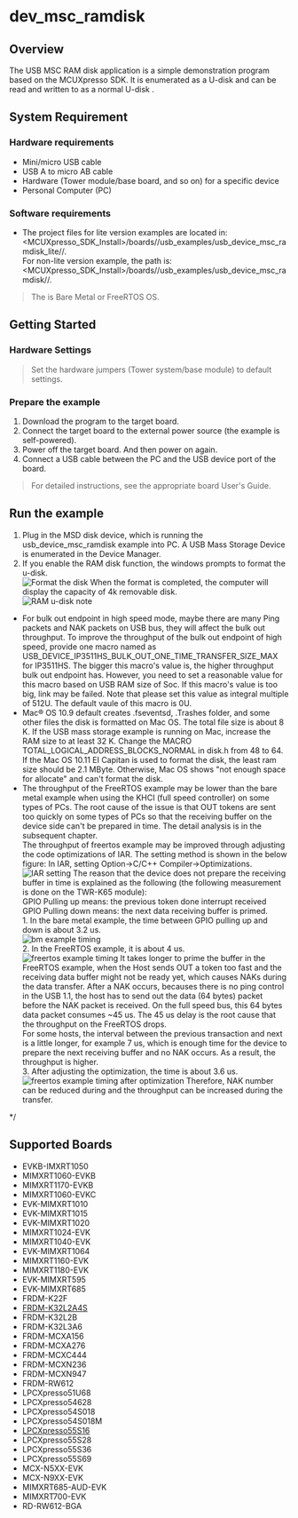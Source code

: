 # dev_msc_ramdisk




## Overview

The USB MSC RAM disk application is a simple demonstration program based on the MCUXpresso SDK.
It is enumerated as a U-disk and can be read and written to as a normal U-disk .

## System Requirement

### Hardware requirements

- Mini/micro USB cable
- USB A to micro AB cable
- Hardware (Tower module/base board, and so on) for a specific device
- Personal Computer (PC)


### Software requirements

- The project files for lite version examples are located in: 
<br> <MCUXpresso_SDK_Install>/boards/<board>/usb_examples/usb_device_msc_ramdisk_lite/<rtos>/<toolchain>.
<br>  For non-lite version example, the path is: 
<br> <MCUXpresso_SDK_Install>/boards/<board>/usb_examples/usb_device_msc_ramdisk/<rtos>/<toolchain>.
> The <rtos> is Bare Metal or FreeRTOS OS.


## Getting Started

### Hardware Settings

> Set the hardware jumpers (Tower system/base module) to default settings.


### Prepare the example

1.  Download the program to the target board.
2.  Connect the target board to the external power source (the example is self-powered).
3.  Power off the target board. And then power on again.
4.  Connect a USB cable between the PC and the USB device port of the board.

> For detailed instructions, see the appropriate board User's Guide.

## Run the example

1.  Plug in the MSD disk device, which is running the usb_device_msc_ramdisk example into PC. A USB Mass Storage Device is enumerated in the Device Manager.
2.  If you enable the RAM disk function, the windows prompts to format the u-disk.
<br>![Format the disk](device_ram_disk_format.jpg "Format the disk")
When the format is completed, the computer will display the capacity of 4k removable disk.
<br>![RAM u-disk](10k.jpg "RAM u-disk")
note<br>
- For bulk out endpoint in high speed mode, maybe there are many Ping packets and NAK packets on USB bus, they will affect the bulk out throughput. To improve the throughput of the bulk out endpoint of high speed, provide one macro named as USB_DEVICE_IP3511HS_BULK_OUT_ONE_TIME_TRANSFER_SIZE_MAX for IP3511HS. The bigger this macro's value is, the higher throughput bulk out endpoint has. However, you need to set a reasonable value for this macro based on USB RAM size of Soc. If this macro's value is too big, link may be failed. Note that please set this value as integral multiple of 512U. The default vaule of this macro is 0U.
- Mac&reg; OS 10.9 default creates .fseventsd, .Trashes folder, and some other files the disk is formatted on Mac OS. The total file size is about 8 K.
If the USB mass storage example is running on Mac, increase the RAM size to at least 32 K.
Change the MACRO TOTAL_LOGICAL_ADDRESS_BLOCKS_NORMAL in disk.h from 48 to 64.
If the Mac OS 10.11 EI Capitan  is used to format the disk, the least ram size should be 2.1 MByte.
Otherwise, Mac OS shows "not enough space for allocate" and can't format the disk.
- The throughput of the FreeRTOS example may be lower than the bare metal example when using the KHCI (full speed controller) on some types of PCs.
    The root cause of the issue is that OUT tokens are sent too quickly on some types of PCs so that the receiving buffer on the device side can't be
    prepared in time. The detail analysis is in the subsequent chapter.
<br>The throughput of freertos example may be improved through adjusting the code optimizations of IAR. The setting method is shown in the below figure:
    In IAR, setting Option->C/C++ Compiler->Optimizations. 
<br>![IAR setting](IAR_setting.jpg "IAR setting")
    The reason that the device does not prepare the receiving buffer in time is explained as the following (the following measurement is done on the TWR-K65 module):
<br> GPIO Pulling up means: the previous token done interrupt received
<br> GPIO Pulling down means: the next data receiving buffer is primed.
<br> 1. In the bare metal example, the time between GPIO pulling up and down is about 3.2 us. 
<br>![bm example timing](bm_timing.jpg "bm example timing")
<br> 2. In the FreeRTOS example, it is about 4 us.
<br>![freertos example timing](freertos_timing.jpg "freertos example timing")
        It takes longer to prime the buffer in the FreeRTOS example, when the Host sends OUT a token too fast and the receiving data buffer might not be ready yet,
    which causes NAKs during the data transfer. After a NAK occurs, becauses there is no ping control in the USB 1.1, the host has to send out the data (64 bytes) 
    packet before the NAK packet is received. On the full speed bus, this 64 bytes data packet consumes ~45 us. The 45 us delay is the root cause that the throughput on 
    the FreeRTOS drops.
<br> For some hosts, the interval between the previous transaction and next is a little longer, for example 7 us, which is enough time for the device to prepare the next receiving
    buffer and no NAK occurs. As a result, the throughput is higher.
<br> 3. After adjusting the optimization, the time is about 3.6 us.
<br>![freertos example timing after optimization](freertos_optimization_timing.jpg "freertos example timing after optimization")
    Therefore, NAK number can be reduced during and the throughput can be increased during the transfer.

*/

## Supported Boards
- EVKB-IMXRT1050
- MIMXRT1060-EVKB
- MIMXRT1170-EVKB
- MIMXRT1060-EVKC
- EVK-MIMXRT1010
- EVK-MIMXRT1015
- EVK-MIMXRT1020
- MIMXRT1024-EVK
- MIMXRT1040-EVK
- EVK-MIMXRT1064
- MIMXRT1160-EVK
- MIMXRT1180-EVK
- EVK-MIMXRT595
- EVK-MIMXRT685
- FRDM-K22F
- [FRDM-K32L2A4S](../../_boards/frdmk32l2a4s/usb_examples/usb_device_msc_ramdisk/example_board_readme.md)
- FRDM-K32L2B
- FRDM-K32L3A6
- FRDM-MCXA156
- FRDM-MCXA276
- FRDM-MCXC444
- FRDM-MCXN236
- FRDM-MCXN947
- FRDM-RW612
- LPCXpresso51U68
- LPCXpresso54628
- LPCXpresso54S018
- LPCXpresso54S018M
- [LPCXpresso55S16](../../_boards/lpcxpresso55s16/usb_examples/usb_device_msc_ramdisk/example_board_readme.md)
- LPCXpresso55S28
- LPCXpresso55S36
- LPCXpresso55S69
- MCX-N5XX-EVK
- MCX-N9XX-EVK
- MIMXRT685-AUD-EVK
- MIMXRT700-EVK
- RD-RW612-BGA

